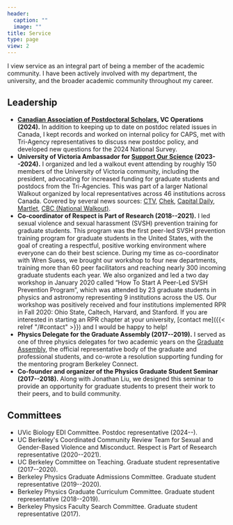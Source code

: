 ```yaml
---
header:
  caption: ""
  image: ""
title: Service
type: page
view: 2
---
```

I view service as an integral part of being a member of the academic community. I have been actively involved with my department, the university, and the broader academic community throughout my career.

## Leadership
- **[Canadian Association of Postdoctoral Scholars](http://capsacpp.ca/en/), VC Operations (2024).** In addition to keeping up to date on postdoc related issues in Canada, I kept records and worked on internal policy for CAPS, met with Tri-Agency representatives to discuss new postdoc policy, and developed new questions for the 2024 National Survey.
- **University of Victoria Ambassador for [Support Our Science](https://www.supportourscience.ca/) (2023--2024).** I organized and led a walkout event attending by roughly 150 members of the University of Victoria community, including the president, advocating for increased funding for graduate students and postdocs from the Tri-Agencies. This was part of a larger National Walkout organized by local representatives across 46 institutions across Canada. Covered by several news sources: [CTV](https://vancouverisland.ctvnews.ca/graduate-students-rally-for-increased-funding-from-canada-1.6380528), [Chek](https://www.cheknews.ca/uvic-students-join-national-walk-out-to-increase-post-grad-funding-1150814/), [Capital Daily](https://www.capitaldaily.ca/news/uvic-walkout-pushes-for-better-funding-for-the-sciences), [Martlet](https://martlet.ca/federal-budget-2023-uvic-joins-nation-wide-walkout/), [CBC (National Walkout)](https://www.cbc.ca/news/canada/british-columbia/canadian-academics-walk-out-1.6828424).
- **Co-coordinator of Respect is Part of Research (2018--2021).** I led sexual violence and sexual harassment (SVSH) prevention training for graduate students. This program was the first peer-led SVSH prevention training program for graduate students in the United States, with the goal of creating a respectful, positive working environment where everyone can do their best science. During my time as co-coordinator with Wren Suess, we brought our workshop to four new departments, training more than 60 peer facilitators and reaching nearly 300 incoming graduate students each year. We also organized and led a two day workshop in January 2020 called “How To Start A Peer-Led SVSH Prevention Program”, which was attended by 23 graduate students in physics and astronomy representing 9 institutions across the US. Our workshop was positively received and four institutions implemented RPR in Fall 2020: Ohio State, Caltech, Harvard, and Stanford. If you are interested in starting an RPR chapter at your university, [contact me]({{< relref "/#contact" >}}) and I would be happy to help!
- **Physics Delegate for the Graduate Assembly (2017--2019).** I served as one of three physics delegates for two academic years on the [Graduate Assembly](http://ga.berkeley.edu/), the official representative
body of the graduate and professional students, and co-wrote a resolution supporting funding for the mentoring program Berkeley Connect.
- **Co-founder and organizer of the Physics Graduate Student Seminar (2017--2018).** Along with Jonathan Liu, we designed this seminar to provide an opportunity for graduate students to present their work to their peers, and to build community.

## Committees
- UVic Biology EDI Committee. Postdoc representative (2024--).
- UC Berkeley's Coordinated Community Review Team for Sexual and Gender-Based Violence and Misconduct. Respect is Part of Research representative (2020--2021).
- UC Berkeley Committee on Teaching. Graduate student representative (2017--2020).
- Berkeley Physics Graduate Admissions Committee. Graduate student representative (2019--2020).
- Berkeley Physics Graduate Curriculum Committee. Graduate student representative (2018--2019).
- Berkeley Physics Faculty Search Committee. Graduate student representative (2017).

